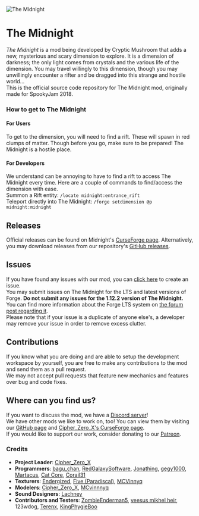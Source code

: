![The Midnight](https://i.imgur.com/JzGc0pP.jpg)
# The Midnight  
*The Midnight* is a mod being developed by Cryptic Mushroom that adds a new, mysterious and scary dimension to explore. It is a dimension of darkness; the only light comes from crystals and the various life of the dimension. You may travel willingly to this dimension, though you may unwillingly encounter a rifter and be dragged into this strange and hostile world...  
This is the official source code repository for The Midnight mod, originally made for SpookyJam 2018.

### How to get to The Midnight

#### For Users  
To get to the dimension, you will need to find a rift. These will spawn in red clumps of matter. Though before you go, make sure to be prepared! The Midnight is a hostile place.

#### For Developers  
We understand can be annoying to have to find a rift to access The Midnight every time. Here are a couple of commands to find/access the dimension with ease.  
Summon a Rift entity: `/locate midnight:entrance_rift`  
Teleport directly into The Midnight: `/forge setdimension @p midnight:midnight`

## Releases  
Official releases can be found on Midnight's [CurseForge page](https://minecraft.curseforge.com/projects/the-midnight). Alternatively, you may download releases from our repository's [GitHub releases](https://github.com/Cryptic-Mushroom/The-Midnight/releases).

## Issues  
If you have found any issues with our mod, you can [click here](https://github.com/Cryptic-Mushroom/The-Midnight/issues/new) to create an issue.  
You may submit issues on The Midnight for the LTS and latest versions of Forge. **Do not submit any issues for the 1.12.2 version of The Midnight.** You can find more information about the Forge LTS system on [the forum post regarding it](https://www.minecraftforge.net/forum/topic/79304-112114-and-lts-system/).  
Please note that if your issue is a duplicate of anyone else's, a developer may remove your issue in order to remove excess clutter.

## Contributions  
If you know what you are doing and are able to setup the development workspace by yourself, you are free to make any contributions to the mod and send them as a pull request.  
We may not accept pull requests that feature new mechanics and features over bug and code fixes.

## Where can you find us?  
If you want to discuss the mod, we have a [Discord server](https://discord.gg/Rdc86yA)!  
We have other mods we like to work on, too! You can view them by visiting our [GitHub page](https://github.com/Cryptic-Mushroom) and [Cipher_Zero_X's CurseForge page](https://www.curseforge.com/members/cipher_zero_x/projects).  
If you would like to support our work, consider donating to our [Patreon](https://www.patreon.com/crypticmushroom).

### Credits  
- **Project Leader**: [Cipher_Zero_X](https://github.com/cipherzerox)
- **Programmers**: [bagu_chan](https://github.com/pentantan), [RedGalaxySoftware](https://github.com/RedGalaxySW), [Jonathing](https://github.com/Jonathing), [gegy1000](https://github.com/gegy1000), [Martacus](https://github.com/Martacus), [Cat Core](https://github.com/arthurbambou), [Corail31](https://github.com/Corail31)
- **Texturers**: [Endergized](https://github.com/Endergy), [Five (Paradiscal)](https://github.com/fivelol), [MCVinnyq](https://github.com/MCVinnyq)
- **Modelers**: [Cipher_Zero_X](https://github.com/cipherzerox), [MCvinnnyq](https://github.com/MCVinnyq)
- **Sound Designers**: [Lachney](https://xjon.me)
- **Contributors and Testers**: [ZombieEnderman5](https://github.com/ZombieEnderman5), [veesus mikhel heir](https://minecraft.curseforge.com/members/veesusmikelheir), 123wdog, [Terenx](https://github.com/Terenx), [KingPhygieBoo](https://gitlab.com/KingPhygieBoo)
